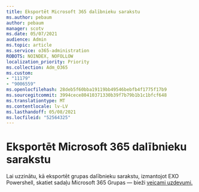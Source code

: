 ```yaml
---
title: Eksportēt Microsoft 365 dalībnieku sarakstu
ms.author: pebaum
author: pebaum
manager: scotv
ms.date: 05/07/2021
audience: Admin
ms.topic: article
ms.service: o365-administration
ROBOTS: NOINDEX, NOFOLLOW
localization_priority: Priority
ms.collection: Adm_O365
ms.custom:
- "11179"
- "9006559"
ms.openlocfilehash: 28deb5f60bba19119bb49546bebfb4f1775f17b9
ms.sourcegitcommit: 3994cece80410371330b39f7b79b1b1c1bfcf648
ms.translationtype: MT
ms.contentlocale: lv-LV
ms.lasthandoff: 05/08/2021
ms.locfileid: "52564325"
---
```

# <a name="export-list-of-microsoft-365-group-members"></a>Eksportēt Microsoft 365 dalībnieku sarakstu

Lai uzzinātu, kā eksportēt grupas dalībnieku sarakstu, izmantojot EXO Powershell, skatiet sadaļu Microsoft 365 Grupas — bieži [veicami uzdevumi.](https://aka.ms/M365GroupExport)